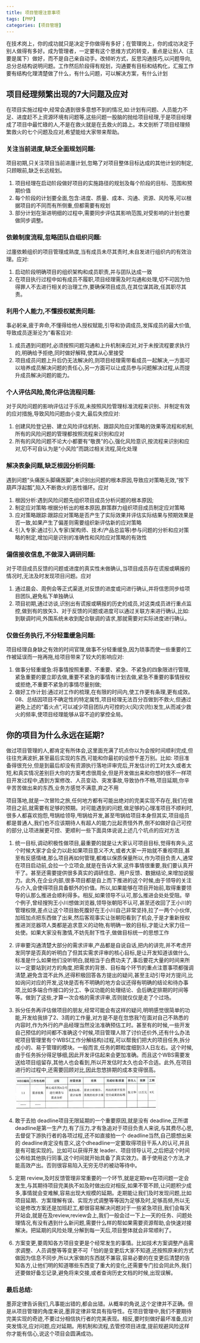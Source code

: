 ```yaml
---
title: 项目管理注意事项
tags: [PMP]
categories: [项目管理]
---
```


在技术岗上，你的成功就只是决定于你做得有多好；在管理岗上，你的成功决定于别人做得有多好。成为管理者，一定要有这个思维方式的转变，重点是让别人（主要是属下）做好，而不是自己亲自动手。改倾听方式，反思沟通技巧,以问题导向,总分总结构说明问题。工作然后阶段得有规划，沟通要有目标和结构化，汇报工作要有结构化理清楚做了什么，有什么问题，可以解决方案，有什么计划
## 项目经理频繁出现的7大问题及应对
在项目实施过程中,经常会遇到很多意想不到的情况,如:计划有问题、人员能力不足、进度赶不上资源环境有问题等,这些问题一股脑的抛给项目经理,于是项目经理成了项目中最忙碌的人,不是在救火就是在去救火的路上。本文剖析了项目经理频繁救火的七个问题及应对,希望能给大家带来帮助。

### 关注当前进度,缺乏全面规划问题:
项目初期,只关注项目当前进廛计划,忽略了对项目整体目标达成的其他计划的制定,只顾眼前,缺乏长远规划。
1. 项目经理在启动阶段做好项目的实施路径的规划及每个阶段的目标、范围和预期价值
2. 每个阶段的计划要全面,包含:进度、质量、成本、沟通、资源、风险等,可以根据项目的不同而有所侧重,但都需要有规划
3. 部分计划在渐进明细的过程中,需要同步评估其影响范围,对受影响的计划也要做同步调整。

### 依赖制度流程,忽略团队自组织问题:
过廛依赖组织的项目管理成熟度,当有成员未尽其责时,未自发进行组织内的有效治理。应对:
1. 启动阶段明确项目的组织架构和成员职责,并与囝队达成一致
2. 在项目执行过程中如有成员不履职,项目经理需及时沟通和处理,切不可因为怕得罪人不去进行相关的治理工作,要确保项目成员,在其位谋其政,任其职尽其责。

### 利用个人能力,不懂授权赋责问题:
事必躬亲,疲于奔命,不懂得给他人授权赋能,引导和协调成员,发挥成员的最大价值,导致成员逐渐沦为“看客应对:
1. 成员遇到问题时,必须按照问题沟通和上升机制来应对,对于未按流程要求执行的,明确给予拒绝,同时做好解释,使其从心里接受
2. 项目成员问题上升后仍无法解决的,则项目经理需带看成员一起解决,一方面可以培养成员解决问题的责任心,另一方面可以让成员参与问题解决过程,从而提升成员解决问题的能力。

### 个人评估风险,简化评估流程问题:
对于风险问题的影响评估过于乐观,未按照风险管理标准流程来识别、并制定有效的应对措施,导致风险问题由小变大,最后失控应对:
1. 创建风险登记册、建立风险评估机制、跟踪风险应对策略的效果等流程和机制,所有的风险问题的管理都按照流程来识别和应对
2. 所有的风险问题不论大小都要有“敬畏”的心,强化风险意识,按流程来识别和应对,切不可自认为是“小风险”而跳过相关流程,简化处理

### 解决表象问题,缺乏根因分析问题:
遇到问题“头痛医头脚痛医脚”,未识别出问题的根本原因,导致应对策略无效,“按下葫芦浮起瓢”,陷入不断救火的恶性循环。应对
1. 根因分析∶遇到风险问题先组织项目成员分析问题的根本原因;
2. 制定应对策略∶根据分析出的根本原因,群策群力组织项目成员制定应对策略
3. 应对策略跟踪∶跟踪应对策略是否产生了实际效果并评估实际结果与预期效果是否一致,如果产生了偏差则需要组织新评估新的应对策略
4. 引入专家:通过引入专家(架构师、技术/产品总监等)参与问题的分析和应对策略的制定,增加问是识别的准确性和风险应对策略的有效性

### 偏信接收信息,不做深入调研问题:
对于项目成员反馈的问题或进度的真实性未做确认,当项目成员存在谎报或瞒报的情况时,无法及时发现项目问题。应对
1. 通过晨会、周例会等正式渠道,对反馈的进度或问进行确认,并将信思同步给项目团队,避免私下单独确认
2. 项目初期,通过访谈,识别出有谎报或瞒报的历史的成员,对这类成员进行重点监控,做到有的放矢3、对于反馈的问题或进度可以通过关联方来进行确认,比如:到联调时间,外围系统未收到配合联调的请求,那就需要对实际进度进行确认。

### 仅做任务执行,不分轻重缓急问题:
项目经理自身缺之有效的时间官理,做事不分轻重缓急,因为琐事而使一些重要的工作被延误而一拖再拖,给项目带来了较大的影响应对:
1. 做事分轻重缓急:将事情按照重要、不重要、紧急、不紧急的四象限进行管理,紧急重要的要立即去做,重要不紧急的事情有计划去做,紧急不重要的事情授权或拒绝,不重要不紧急的事情尽量别做;
2. 做好工作计划:通过对工作的梳理,在有限的时间内,使工作更有条理,更有成效。08、总结因项目不确定性的特定属性,项目经理无法百分百做到不救火,但通过避免上述的“着火点”,可以减少项目团队内可控的火(风)灾(险)发生,从而减少救火的频率,使项目经理能够从容不迫的掌控全局。


## 你的项目为什么永远在延期?

做过项目管理的人,都肯定有所体会,这里面充满了坑点你以为会按时间顺利完成,但往往充满波折,甚至最后实现的东西,可能和你最初的设想千差万别。比如:
项目准备得很充分,但是到最后却没有资源执行落地评审完后,开发估计的工时太久或者太短,和真实情况差别巨大你的方案考虑很周全,但是开发做出来和你想的很不一样项目开发过程中,遇到方案修改、人员变动、突发事故,导致协作不畅,项目延期,你辛辛苦苦做出来的东西,业务方感觉不满意,弃之不用

项目落地,就是一次冒险之旅,任何地方都有可能出绝对的完美实现不存在,我们在做项目之前,就需要有足够的预期。对可能遇到的问题,做足够的心理准项目不顺利时,很多人都喜欢抱怨,甩锅给领导,甩锅给开发,甚至甩锅给项目本身但其实,项目组员都是普通人,我们也不应该期待人有超人的能力比起责怪外界,倒不如做好自己可控的部分,让项进展更可控、更顺利一些下面具体说说上述几个坑点的应对方法

1. 统一目标,调动积极性做项目,最重要的就是让大家认可项目目标,觉得有奔头,这个时候大家才会全力以赴如果项目意义不大,或者大家一开始就不重视项目,甚至有反感情绪,那么项目再如何管理,都难以保质保量所以,作为项目负责人,通常在项目启动前,会拉一个立项会,就是在告诉大家,这件事情很重要,我们要认真开干了。甚至还需要提供很多真实的调研信息、用户反馈、数据结论,来增加说服力。此外,在企业内部,很多项目都是自上而下推进的这个时候,由于领导的关注与介入,会使得项目具备额外的价值。所以,如果能够在项目开始前,取得重要领导的认那么推进会顺利得多。相反,如果领导不认可,那么推进会处处受阻。举个例子,曾经搜狗王小川想做浏览器,领导张朝阳不认可,甚至还收回了王小川的管理权限,差点让这个项目胎死腹好在王小川自己非常坚持,拉了一两个小伙伴,加班加点把东西做了出来,然后客观事实让张朝阳看到了机会,于是才重新授权推进浏览器项人类都是追求意义的动物,有明确一致的目标,才能让大家力往一处使。如果大家没有激情,不妨先耐下性子,做做目标统一的思想工作

2. 评审要沟通清楚大部分的需求评审,产品都是自说自话,把内的讲完,并不考虑开发同学是否真的听明白了但其实需求评审的核心目标,是让开发知道该做什么,标准是什么如果他们没听明白,就相当于白费功夫了,事后要花大量的时间来所以一定要站到对方的角度,把需求的背景、目标每个环节的重点注薏事项都强调淸楚,避免含混不此外,还得积极回答各方提出的疑问,甚至主动引导对方提问,比如询问对应的开发,这块是否有不明确的地方会议还得有明确的结论和待办事项,比如多端合作接口的分工、争议功能的处理结论、会后确定排期的时间等等。做到了这些,才算一次合格的需求评审,否则就仅仅是走了个过场。

3. 拆分任务再评估做项目的朋友,经常可能会有这样的疑问,明明感觉很简单的功能,开发给我排了2、3周的工作量,对方是不是在忽悠我?在面对自己不熟悉的内容时,作为外行的产品经理当然没法准确预估工时。甚至有的时候,一些开发自己预估的时间都不准确这个时候,项目管理人除了讨价还价外,还有什么办法呢项目管理里有个WBS(工作分解结构)过程,可以帮我们把大的项目任务,拆分成小的、易于管理的模块。一般而言,任务的颗粒度细到3人日左右。这个时候,由于任务拆分得足够细,因此开发评估起来会更加准确。而且这个WBS需要发送给项目组留存,其他人也会看到,所以开发估时太久也会不合适。此外,在项目进行的过程中,还需要回顾对比,因此忽悠排期的成本变得很高。
![WBS分解.png](/acp/WBS分解.png "WBS分解")

4. 敢于去拍 deadline项目无限延期的一个重要原因,就是没有 deadline,正所谓 deadline是第一生产力,有了压力,才有急追对于项目负责人来说,与其费尽心思,去督促下游执行者的各项过程,还不如直接拍一个 deadline当然,自己臆想出来的 deadline肯定没有意义,这个dheadline一定要取得项目干系人的认可,并且是有可能实现的。比如可以获得开发 leader、项目领导认可,之后把这个时间公布给其他执行同事,这个时间就开始具备了真实效力。善于使用这个方法,才能高效产出。否则很容易陷入无穷无尽的被动等待中。

5. 定期 review,及时反馈管理非常重要的一个环节,就是定期rev在项问题一定会发生,与其期待项目完美执不如及时做出应对相反,如果不管不顾,让问题积少成多,事情就会变难解,容易出现大规模的延期。走期能让我们及时发现问题,比如项目延期、方案理解有误、实现方式调整等等因为足够及时,足够高频,所以无论是修改方案还是加班赶工,都很容易解决问题对于一些紧急项目,我们会每天开站会,就是在及review,review会上,我们一般会过一下上—天的任务、问题处理情况,有没有遇到什么新问题,需要什么样的帮如果需要资源帮助,会快速对接解决。把延期的风险处理,分解到每一天后,项目整体就会非常顺利了。

6. 方案变更,要周知各方项目变更是个经常发生的事情。比如技术方案调整产品需求调整、人员调整等等变更不可「怕的是变更后大家不知道,还按照原来的方式做因为信息不同步,所以大家做的东西就不兼容,容易必要的在变更后清楚的告知各方,让他们明的知道哪些东西变了重大的变化,还需要专门拉会同此外,我们还要做好备忘记录,避免将来交接,或者查询历史文档的时候,出现误解。

### 最后总结:
墨菲定律告诉我们,凡事能出错的,都会出错。从概率的角说,这个定律并不正确。但是从项目管理的角度来说,墨菲定律非常具有指导性。在项目管理中,我们不要期待完美实现的奇迹,不要过分相信执行者的完美表现。相反,要时刻做好最坏准备,应对突发情况,应对问题,应对延期。用机制和流程,去管控项目进度,提前规避风险这样你才能有信心,说这个项目会圆满成功。
